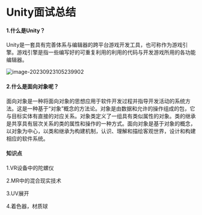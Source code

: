 # Unity面试总结

#### 1.什么是Unity？

Unity是一套具有完善体系与编辑器的跨平台游戏开发工具，也可称作为游戏引擎。游戏引擎是指一些编写好的可重复利用的利用的代码与开发游戏所用的各功能编辑器。



![image-20230923105239902](C:\Users\u9king\AppData\Roaming\Typora\typora-user-images\image-20230923105239902.png)

#### 2.什么是面向对象呢？

面向对象是一种将面向对象的思想应用于软件开发过程并指导开发活动的系统方法。这是一种基于“对象”概念的方法论。对象是由数据和允许的操作组成的包，它与目标实体有直接的对应关系。对象类定义了一组具有类似属性的对象。类的继承是共享具有层次关系的类的属性和操作的一种方式。面向对象是基于对象的概念，以对象为中心，以类和继承为构建机制，认识、理解和描绘客观世界，设计和构建相应的软件系统。









#### 知识点

1.VR设备中的陀螺仪

2.MR中的混合现实技术

3.UV展开

4.着色器，材质球